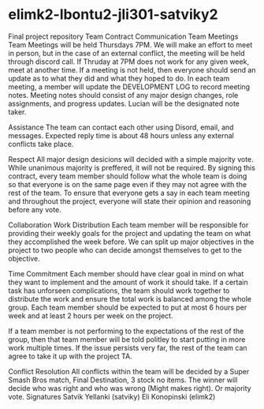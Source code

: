 # elimk2-lbontu2-jli301-satviky2
Final project repository
Team Contract
Communication
Team Meetings Team Meetings will be held Thursdays 7PM. We will make an effort to meet in person, but in the case of an external conflict, the meeting will be held through discord call. If Thruday at 7PM does not work for any given week, meet at another time. If a meeting is not held, then everyone should send an update as to what they did and what they hoped to do. In each team meeting, a member will update the DEVELOPMENT LOG to record meeting notes. Meeting notes should consist of any major design changes, role assignments, and progress updates. Lucian will be the designated note taker. 

Assistance The team can contact each other using Disord, email, and messages. Expected reply time is about 48 hours unless any external conflicts take place. 

Respect All major design desicions will decided with a simple majority vote. While unanimous majority is preffered, it will not be required. By signing this contract, every team member should follow what the whole team is doing so that everyone is on the same page even if they may not agree with the rest of the team. To ensure that everyone gets a say in each team meeting and throughout the project, everyone will state their opinion and reasoning before any vote. 

Collaboration
Work Distribution 
Each team member will be responsible for providing their weekly goals for the project and updating the team on what they accomplished the week before. We can split up major objectives in the project to two people who can decide amongst themselves to get to the objective.  

Time Commitment Each member should have clear goal in mind on what they want to implement and the amount of work it should take. If a certain task has unforseen complications, the team should work together to distribute the work and ensure the total work is balanced among the whole group. Each team member should be expected to put at most 6 hours per week and at least 2 hours per week on the project.

If a team member is not performing to the expectations of the rest of the group, then that team member will be told politley to start putting in more work multiple times. If the issue persists very far, the rest of the team can agree to take it up with the project TA.

Conflict Resolution All conflicts within the team will be decided by a Super Smash Bros match, Final Destination, 3 stock no items. The winner will decide who was right and who was wrong (Might makes right). Or majority vote.
Signatures
Satvik Yellanki (satviky) Eli Konopinski (elimk2)
